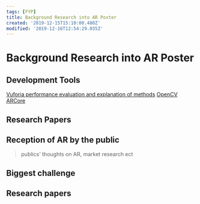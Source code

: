 ```yaml
---
tags: [FYP]
title: Background Research into AR Poster
created: '2019-12-15T15:10:00.480Z'
modified: '2019-12-16T12:54:29.035Z'
---
```


# Background Research into AR Poster

## Development Tools
[Vuforia performance evaluation and explanation of methods](https://liu.diva-portal.org/smash/get/diva2:1127482/FULLTEXT01.pdf)
[OpenCV]()
[ARCore]()
## Research Papers

## Reception of AR by the public 
>  publics' thoughts on AR, market research ect

## Biggest challenge

## Research papers

